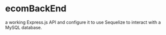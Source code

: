 # ecomBackEnd
a working Express.js API and configure it to use Sequelize to interact with a MySQL database.
